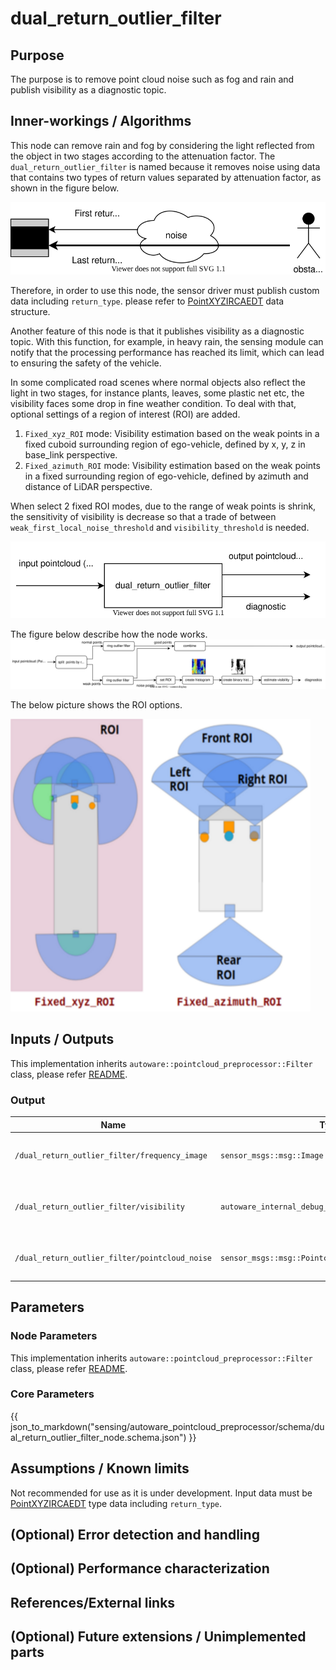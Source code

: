 # dual_return_outlier_filter

## Purpose

The purpose is to remove point cloud noise such as fog and rain and publish visibility as a diagnostic topic.

## Inner-workings / Algorithms

This node can remove rain and fog by considering the light reflected from the object in two stages according to the attenuation factor. The `dual_return_outlier_filter` is named because it removes noise using data that contains two types of return values separated by attenuation factor, as shown in the figure below.

![outlier_filter-return_type](./image/outlier_filter-return_type.drawio.svg)

Therefore, in order to use this node, the sensor driver must publish custom data including `return_type`. please refer to [PointXYZIRCAEDT](../../../common/autoware_point_types/include/autoware_point_types/types.hpp#L95-L116) data structure.

Another feature of this node is that it publishes visibility as a diagnostic topic. With this function, for example, in heavy rain, the sensing module can notify that the processing performance has reached its limit, which can lead to ensuring the safety of the vehicle.

In some complicated road scenes where normal objects also reflect the light in two stages, for instance plants, leaves, some plastic net etc, the visibility faces some drop in fine weather condition. To deal with that, optional settings of a region of interest (ROI) are added.

1. `Fixed_xyz_ROI` mode: Visibility estimation based on the weak points in a fixed cuboid surrounding region of ego-vehicle, defined by x, y, z in base_link perspective.
2. `Fixed_azimuth_ROI` mode: Visibility estimation based on the weak points in a fixed surrounding region of ego-vehicle, defined by azimuth and distance of LiDAR perspective.

When select 2 fixed ROI modes, due to the range of weak points is shrink, the sensitivity of visibility is decrease so that a trade of between `weak_first_local_noise_threshold` and `visibility_threshold` is needed.

![outlier_filter-dual_return_overall](./image/outlier_filter-dual_return_overall.drawio.svg)

The figure below describe how the node works.
![outlier_filter-dual_return_detail](./image/outlier_filter-dual_return_detail.drawio.svg)

The below picture shows the ROI options.

![outlier_filter-dual_return_ROI_setting_options](./image/outlier_filter-dual_return_ROI_setting_options.png)

## Inputs / Outputs

This implementation inherits `autoware::pointcloud_preprocessor::Filter` class, please refer [README](../README.md).

### Output

| Name                                           | Type                                                | Description                                             |
| ---------------------------------------------- | --------------------------------------------------- | ------------------------------------------------------- |
| `/dual_return_outlier_filter/frequency_image`  | `sensor_msgs::msg::Image`                           | The histogram image that represent visibility           |
| `/dual_return_outlier_filter/visibility`       | `autoware_internal_debug_msgs::msg::Float32Stamped` | A representation of visibility with a value from 0 to 1 |
| `/dual_return_outlier_filter/pointcloud_noise` | `sensor_msgs::msg::Pointcloud2`                     | The pointcloud removed as noise                         |

## Parameters

### Node Parameters

This implementation inherits `autoware::pointcloud_preprocessor::Filter` class, please refer [README](../README.md).

### Core Parameters

{{ json_to_markdown("sensing/autoware_pointcloud_preprocessor/schema/dual_return_outlier_filter_node.schema.json") }}

## Assumptions / Known limits

Not recommended for use as it is under development.
Input data must be [PointXYZIRCAEDT](../../../common/autoware_point_types/include/autoware_point_types/types.hpp#L95-L116) type data including `return_type`.

## (Optional) Error detection and handling

## (Optional) Performance characterization

## References/External links

## (Optional) Future extensions / Unimplemented parts
